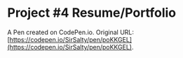 # Project #4 Resume/Portfolio

A Pen created on CodePen.io. Original URL: [https://codepen.io/SirSalty/pen/poKKGEL](https://codepen.io/SirSalty/pen/poKKGEL).

